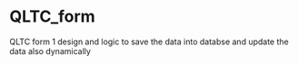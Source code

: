 # QLTC_form
QLTC form 1 design and logic to save the data into databse and update the data also dynamically
